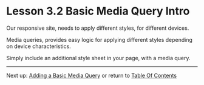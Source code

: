 # Lesson 3.2 Basic Media Query Intro

Our responsive site, needs to apply different styles, for different devices.

Media queries, provides easy logic for applying different styles depending on device characteristics. 

Simply include an additional style sheet in your page, with a media query.

- - -
Next up: [Adding a Basic Media Query](ND024_Part2_Lesson03_03.md) or return to [Table Of Contents](./ND024_TableOfContents.md)

